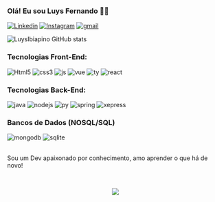 ### Olá! Eu sou Luys Fernando 🧑‍💻

[![Linkedin](https://img.shields.io/badge/LinkedIn-0077B5?style=for-the-badge&logo=linkedin&logoColor=white)](https://www.linkedin.com/in/luys-fernando-ibiapino-372599240/)
[![Instagram](https://img.shields.io/badge/Instagram-E4405F?style=for-the-badge&logo=instagram&logoColor=white)](https://www.instagram.com/luys_ibiapino/?next=%2F)
[![gmail](https://img.shields.io/badge/Gmail-D14836?style=for-the-badge&logo=gmail&logoColor=white)](ibiapinoluysfernando@gmail.com)


![LuysIbiapino GitHub stats](https://github-readme-stats.vercel.app/api?username=LuysIbiapino&show_icons=true&theme=dracula)

### Tecnologias Front-End:
<div style = "display: inline_block"></>
<img aling ="center" alt="Html5" src="https://img.shields.io/badge/HTML5-E34F26?style=for-the-badge&logo=html5&logoColor=white"/>
<img aling ="center" alt="css3" src="https://img.shields.io/badge/CSS3-1572B6?style=for-the-badge&logo=css3&logoColor=white"/>
<img aling ="center" alt="js" src="https://img.shields.io/badge/JavaScript-F7DF1E?style=for-the-badge&logo=javascript&logoColor=black"/>


<img aling ="center" alt="vue" src="https://img.shields.io/badge/Vue.js-35495E?style=for-the-badge&logo=vue.js&logoColor=4FC08D"/>
<img aling ="center" alt="ty" src="https://img.shields.io/badge/TypeScript-007ACC?style=for-the-badge&logo=typescript&logoColor=white"/>
<img aling ="center" alt="react" src="https://img.shields.io/badge/React-20232A?style=for-the-badge&logo=react&logoColor=61DAFB"/>   
</div> 

### Tecnologias Back-End:
<div style = "display: inline_block">
<img aling ="center" alt="java" src="https://img.shields.io/badge/Java-ED8B00?style=for-the-badge&logo=openjdk&logoColor=white"/> 
<img aling ="center" alt="nodejs" src="https://img.shields.io/badge/Node.js-43853D?style=for-the-badge&logo=node.js&logoColor=white"/>  
<img aling ="center" alt="py" src="https://img.shields.io/badge/Python-3776AB?style=for-the-badge&logo=python&logoColor=white"/> 
<img aling ="center" alt="spring" src="https://img.shields.io/badge/Spring-6DB33F?style=for-the-badge&logo=spring&logoColor=white"/>  
<img aling ="center" alt="xepress" src="https://img.shields.io/badge/Express.js-404D59?style=for-the-badge"/>
</div>

### Bancos de Dados (NOSQL/SQL) 
<div style = "display: inline_block">
<img aling ="center" alt="mongodb" src="https://img.shields.io/badge/MongoDB-4EA94B?style=for-the-badge&logo=mongodb&logoColor=white"/>  
<img aling ="center" alt="sqlite" src="https://img.shields.io/badge/SQLite-07405E?style=for-the-badge&logo=sqlite&logoColor=white"/>  
</div><br/>

Sou um Dev apaixonado por conhecimento, amo aprender o que há de novo!

</br>

<p align ="center"> <img align ="center" src="https://profile-counter.glitch.me/LuysIbiapino/count.svg"/></p>
